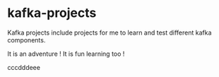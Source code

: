 # kafka-projects

Kafka projects include projects for me to learn and test different kafka components.

It is an adventure !
It is fun learning too !

cccdddeee
